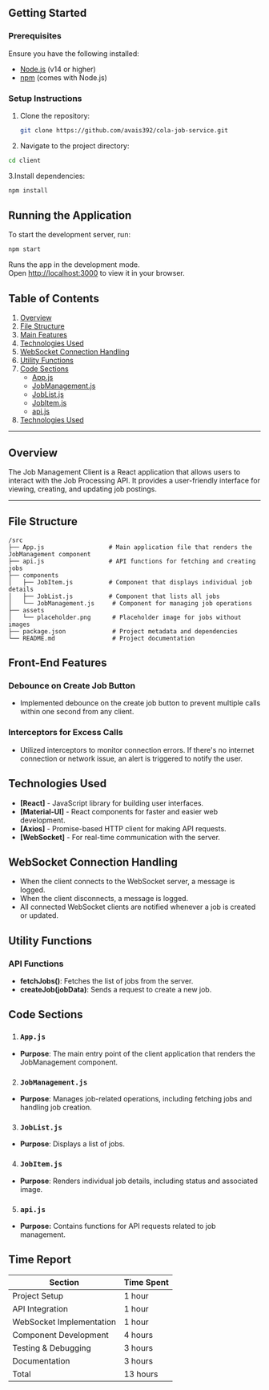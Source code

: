 ## Getting Started

### Prerequisites
Ensure you have the following installed:
- [Node.js](https://nodejs.org/) (v14 or higher)
- [npm](https://www.npmjs.com/) (comes with Node.js)

### Setup Instructions
1. Clone the repository:
   ```bash
   git clone https://github.com/avais392/cola-job-service.git
   ```
2. Navigate to the project directory:
```bash
cd client
```
3.Install dependencies:
```bash
npm install
```
## Running the Application
To start the development server, run:

```bash
npm start
```

Runs the app in the development mode.\
Open [http://localhost:3000](http://localhost:3000) to view it in your browser.


## Table of Contents
1. [Overview](#overview)
2. [File Structure](#file-structure)
3. [Main Features](#main-features)
7. [Technologies Used](#technologies-used)
4. [WebSocket Connection Handling](#websocket-connection-handling)
5. [Utility Functions](#utility-functions)
6. [Code Sections](#code-sections)
   - [App.js](#appjs)
   - [JobManagement.js](#jobmanagementjs)
   - [JobList.js](#joblistjs)
   - [JobItem.js](#jobitemjs)
   - [api.js](#apijs)
7. [Technologies Used](#technologies-used)

---

## Overview
The Job Management Client is a React application that allows users to interact with the Job Processing API. It provides a user-friendly interface for viewing, creating, and updating job postings.

---

## File Structure
```plaintext
/src
├── App.js                  # Main application file that renders the JobManagement component
├── api.js                  # API functions for fetching and creating jobs
├── components
│   ├── JobItem.js          # Component that displays individual job details
│   ├── JobList.js          # Component that lists all jobs
│   └── JobManagement.js     # Component for managing job operations
├── assets
│   └── placeholder.png      # Placeholder image for jobs without images
├── package.json             # Project metadata and dependencies
└── README.md                # Project documentation
```
## Front-End Features

### Debounce on Create Job Button
- Implemented debounce on the create job button to prevent multiple calls within one second from any client.

### Interceptors for Excess Calls
- Utilized interceptors to monitor connection errors. If there's no internet connection or network issue, an alert is triggered to notify the user.


## Technologies Used
- **[React]** - JavaScript library for building user interfaces.
- **[Material-UI]** - React components for faster and easier web development.
- **[Axios]** - Promise-based HTTP client for making API requests.
- **[WebSocket]** - For real-time communication with the server.
## WebSocket Connection Handling
- When the client connects to the WebSocket server, a message is logged.
- When the client disconnects, a message is logged.
- All connected WebSocket clients are notified whenever a job is created or updated.
## Utility Functions
### API Functions
- **fetchJobs()**: Fetches the list of jobs from the server.
- **createJob(jobData)**: Sends a request to create a new job.
## Code Sections
1. ### **`App.js`**
- **Purpose**: The main entry point of the client application that renders the JobManagement component.

2. ### **`JobManagement.js`**
- **Purpose**: Manages job-related operations, including fetching jobs and handling job creation.

3. ### **`JobList.js`**
- **Purpose**: Displays a list of jobs.

4. ### **`JobItem.js`**
- **Purpose**: Renders individual job details, including status and associated image.

5. ### **`api.js`**
- **Purpose:** Contains functions for API requests related to job management.

## Time Report

|Section|	Time Spent|
| ------------- | ------------- |
|Project Setup|	1 hour|
|API Integration|	1 hour|
|WebSocket Implementation|	1 hour|
|Component Development|	4 hours|
|Testing & Debugging|	3 hours|
|Documentation|	3 hours|
|Total|	13 hours|
